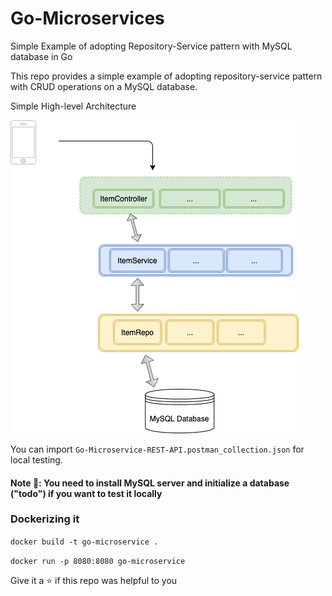 # Go-Microservices

Simple Example of adopting Repository-Service pattern with MySQL database in Go

This repo provides a simple example of adopting repository-service pattern with CRUD operations on a MySQL database.

Simple High-level Architecture

![](https://github.com/ShehabMMohamed/Go-Microservices/blob/main/High-Level-Architecture.png)

You can import `Go-Microservice-REST-API.postman_collection.json` for local testing.

#### Note 🔴: You need to install MySQL server and initialize a database ("todo") if you want to test it locally

### Dockerizing it

`docker build -t go-microservice .`

`docker run -p 8080:8080 go-microservice`

Give it a ⭐ if this repo was helpful to you
